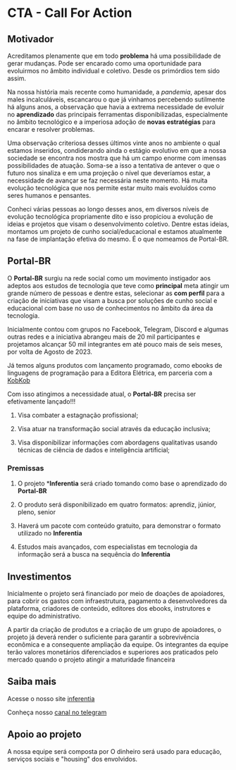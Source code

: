 # CTA - Call For Action

## Motivador

Acreditamos plenamente que em todo **problema** há uma possibilidade de gerar mudanças. Pode ser encarado como uma oportunidade para evoluirmos no âmbito individual e coletivo. Desde os primórdios tem sido assim.

Na nossa história mais recente como humanidade, a *pandemia*, apesar dos males incalculáveis, escancarou o que já vinhamos percebendo sutilmente há alguns anos, a observação que havia a extrema necessidade de evoluir no **aprendizado** das principais ferramentas disponibilizadas, especialmente no âmbito tecnológico e a imperiosa adoção de **novas estratégias** para encarar e resolver problemas.

Uma observação criteriosa desses últimos vinte anos no ambiente o qual estamos inseridos, condiderando ainda o estágio evolutivo em que a nossa sociedade se encontra nos mostra que há um campo enorme com imensas possibilidades de atuação. Soma-se a isso a tentativa de antever o que o futuro nos sinaliza e em uma projeção o nível que deveríamos estar, a necessidade de avançar se faz necessária neste momento. Há muita evolução tecnológica que nos permite estar muito mais evoluídos como seres humanos e pensantes.

Conheci várias pessoas ao longo desses anos, em diversos níveis de evolução tecnológica propriamente dito e isso propiciou a evolução de ideias e projetos que visam o desenvolvimento coletivo. Dentre estas ideias, montamos um projeto de cunho social/educacional e estamos atualmente na fase de implantação efetiva do mesmo. É o que nomeamos de Portal-BR.

## Portal-BR

O **Portal-BR** surgiu na rede social como um movimento instigador aos adeptos aos estudos de tecnologia que teve como **principal** meta atingir um grande número de pessoas e dentre estas, selecionar as **com perfil** para a criação de iniciativas que visam a busca por soluções de cunho social e educacional com base no uso de conhecimentos no âmbito da área da tecnologia. 

Inicialmente contou com grupos no Facebook, Telegram, Discord e algumas outras redes e a iniciativa abrangeu mais de 20 mil participantes e projetamos alcançar 50 mil integrantes em até pouco mais de seis meses, por volta de Agosto de 2023.

Já temos alguns produtos com lançamento programado, como ebooks de linguagens de programação para a Editora Elétrica, em parceria com a [KobKob](https://kobkob.org)

Com isso atingimos a necessidade atual, o **Portal-BR** precisa ser efetivamente lançado!!!

1. Visa combater a estagnação profissional;

2. Visa atuar na transformação social através da educação inclusiva;

3. Visa disponibilizar informações com abordagens qualitativas usando técnicas de ciência de dados e inteligência artificial;

### Premissas

1. O projeto ***Inferentia** será criado tomando como base o aprendizado do **Portal-BR**

2. O produto será disponibilizado em quatro formatos: aprendiz, júnior, pleno, senior

3. Haverá um pacote com conteúdo gratuito, para demonstrar o formato utilizado no **Inferentia**

4. Estudos mais avançados, com especialistas em tecnologia da informação será a busca na sequência do **Inferentia**

## Investimentos

Inicialmente o projeto será financiado por meio de doações de apoiadores, para cobrir os gastos com infraestrutura, pagamento a desenvolvedores da plataforma, criadores de conteúdo, editores dos ebooks, instrutores e equipe do administrativo.

A partir da criação de produtos e a criação de um grupo de apoiadores, o projeto já deverá render o suficiente para garantir a sobrevivência econômica e a consequente ampliação da equipe. Os integrantes da equipe terão valores monetários diferenciados e superiores aos praticados pelo mercado quando o projeto atingir a maturidade financeira

## Saiba mais

Acesse o nosso site [inferentia](https://inferentia.com.br)

Conheça nosso [canal no telegram](https://t.me/inferentia)

## Apoio ao projeto

A nossa equipe será composta por O dinheiro será usado para educação, serviços sociais e "housing" dos envolvidos.
